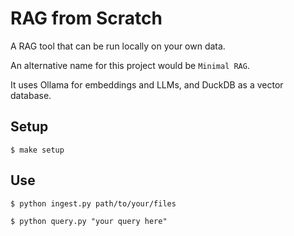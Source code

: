 # RAG from Scratch

A RAG tool that can be run locally on your own data.

An alternative name for this project would be `Minimal RAG`.

It uses Ollama for embeddings and LLMs, and DuckDB as a vector database.

## Setup

```shell-session
$ make setup
```

## Use

```shell-session
$ python ingest.py path/to/your/files
```

```shell-session
$ python query.py "your query here"
```
